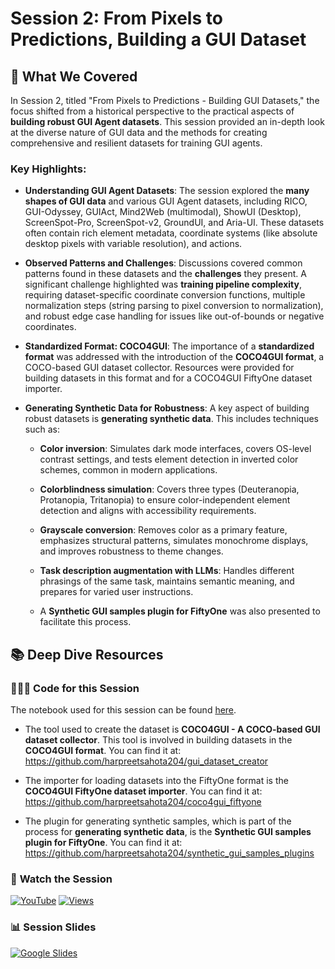 # Session 2: From Pixels to Predictions, Building a GUI Dataset

## 🎯 What We Covered

In Session 2, titled "From Pixels to Predictions - Building GUI Datasets," the focus shifted from a historical perspective to the practical aspects of **building robust GUI Agent datasets**. This session provided an in-depth look at the diverse nature of GUI data and the methods for creating comprehensive and resilient datasets for training GUI agents.

### Key Highlights:

*   **Understanding GUI Agent Datasets**: The session explored the **many shapes of GUI data** and various GUI Agent datasets, including RICO, GUI-Odyssey, GUIAct, Mind2Web (multimodal), ShowUI (Desktop), ScreenSpot-Pro, ScreenSpot-v2, GroundUI, and Aria-UI. These datasets often contain rich element metadata, coordinate systems (like absolute desktop pixels with variable resolution), and actions.

*   **Observed Patterns and Challenges**: Discussions covered common patterns found in these datasets and the **challenges** they present. A significant challenge highlighted was **training pipeline complexity**, requiring dataset-specific coordinate conversion functions, multiple normalization steps (string parsing to pixel conversion to normalization), and robust edge case handling for issues like out-of-bounds or negative coordinates.

*   **Standardized Format: COCO4GUI**: The importance of a **standardized format** was addressed with the introduction of the **COCO4GUI format**, a COCO-based GUI dataset collector. Resources were provided for building datasets in this format and for a COCO4GUI FiftyOne dataset importer.

*   **Generating Synthetic Data for Robustness**: A key aspect of building robust datasets is **generating synthetic data**. This includes techniques such as:

    *   **Color inversion**: Simulates dark mode interfaces, covers OS-level contrast settings, and tests element detection in inverted color schemes, common in modern applications.

    *   **Colorblindness simulation**: Covers three types (Deuteranopia, Protanopia, Tritanopia) to ensure color-independent element detection and aligns with accessibility requirements.

    *   **Grayscale conversion**: Removes color as a primary feature, emphasizes structural patterns, simulates monochrome displays, and improves robustness to theme changes.

    *   **Task description augmentation with LLMs**: Handles different phrasings of the same task, maintains semantic meaning, and prepares for varied user instructions.

    *   A **Synthetic GUI samples plugin for FiftyOne** was also presented to facilitate this process.

## 📚 Deep Dive Resources

### 👨🏽‍💻 **Code for this Session**

The notebook used for this session can be found [here](https://github.com/harpreetsahota204/visual_agents_workshop/blob/main/session_2/working_with_gui_datasets.ipynb).

*   The tool used to create the dataset is **COCO4GUI - A COCO-based GUI dataset collector**. This tool is involved in building datasets in the **COCO4GUI format**. You can find it at: https://github.com/harpreetsahota204/gui_dataset_creator

*   The importer for loading datasets into the FiftyOne format is the **COCO4GUI FiftyOne dataset importer**. You can find it at: https://github.com/harpreetsahota204/coco4gui_fiftyone

*   The plugin for generating synthetic samples, which is part of the process for **generating synthetic data**, is the **Synthetic GUI samples plugin for FiftyOne**. You can find it at: https://github.com/harpreetsahota204/synthetic_gui_samples_plugins


### 🎥 **Watch the Session**

[![YouTube](https://img.shields.io/badge/YouTube-Watch%20Session-red?logo=youtube&logoColor=white)](https://www.youtube.com/watch?v=mCBJHQ5SYJg) [![Views](https://img.shields.io/youtube/views/mCBJHQ5SYJg?style=social)](https://www.youtube.com/watch?v=mCBJHQ5SYJg)


### 📊 **Session Slides**

[![Google Slides](https://img.shields.io/badge/Google%20Slides-View%20Presentation-blue?logo=google&logoColor=white)](https://docs.google.com/presentation/d/1KIrjqpvQ9bNa0Dv_wN3UetStCijn9Uf5rf1xjh6gJZA/edit?usp=sharing)